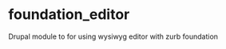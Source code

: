 foundation_editor
=================

Drupal module to for using wysiwyg editor with zurb foundation
